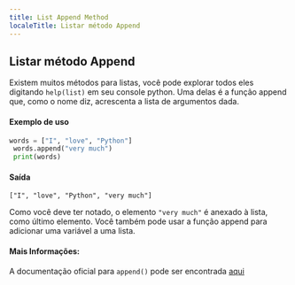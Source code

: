 ```yaml
---
title: List Append Method
localeTitle: Listar método Append
---
```

## Listar método Append

Existem muitos métodos para listas, você pode explorar todos eles digitando `help(list)` em seu console python. Uma delas é a função append que, como o nome diz, acrescenta a lista de argumentos dada.

#### Exemplo de uso

```py
words = ["I", "love", "Python"] 
 words.append("very much") 
 print(words) 
```

#### Saída
```
["I", "love", "Python", "very much"] 
```

Como você deve ter notado, o elemento `"very much"` é anexado à lista, como último elemento. Você também pode usar a função append para adicionar uma variável a uma lista.

#### Mais Informações:

A documentação oficial para `append()` pode ser encontrada [aqui](https://docs.python.org/3.6/tutorial/datastructures.html)
